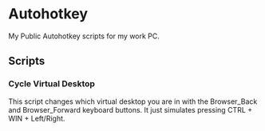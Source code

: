# Autohotkey
My Public Autohotkey scripts for my work PC.

## Scripts

### Cycle Virtual Desktop
This script changes which virtual desktop you are in with the Browser_Back and Browser_Forward keyboard buttons. It just simulates pressing CTRL + WIN + Left/Right.
